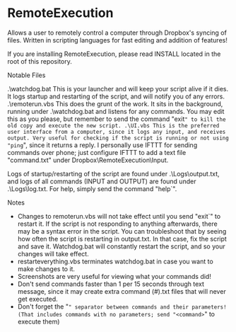 # RemoteExecution
Allows a user to remotely control a computer through Dropbox's syncing of files. Written in scripting languages for fast editing and addition of features!

If you are installing RemoteExecution, please read INSTALL located in the root of this repository.

Notable Files

.\watchdog.bat
 This is your launcher and will keep your script alive if it dies. It logs startup and restarting of the script, and will notify you of any errors.
.\remoterun.vbs
 This does the grunt of the work. It sits in the background, running under .\watchdog.bat and listens for any commands. You may edit this as you please, but remember to send the command "exit`" to kill the old copy and execute the new script.
.\UI.vbs
 This is the preferred user interface from a computer, since it logs any input, and receives output. Very useful for checking if the script is running or not using "ping`", since it returns a reply. I personally use IFTTT for sending commands over phone; just configure IFTTT to add a text file "command.txt" under Dropbox\RemoteExecution\Input.

Logs of startup/restarting of the script are found under .\Logs\output.txt, and logs of all commands (INPUT and OUTPUT) are found under .\Logs\log.txt.
For help, simply send the command "help`".

Notes

- Changes to remoterun.vbs will not take effect until you send "exit`" to restart it. If the script is not responding to anything afterwards, there may be a syntax error in the script. You can troubleshoot that by seeing how often the script is restarting in output.txt. In that case, fix the script and save it. Watchdog.bat will constantly restart the script, and so your changes will take effect.
- restarteverything.vbs terminates watchdog.bat in case you want to make changes to it.
- Screenshots are very useful for viewing what your commands did!
- Don't send commands faster than 1 per 15 seconds through text message, since it may create extra command (#).txt files that will never get executed.
- Don't forget the "`" separator between commands and their parameters! (That includes commands with no parameters; send "<command>`" to execute them)